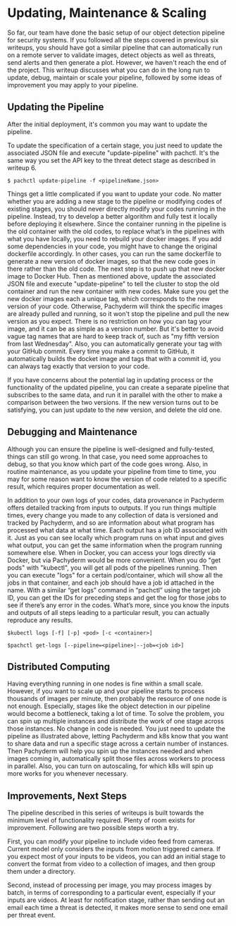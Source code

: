# Updating, Maintenance & Scaling
So far, our team have done the basic setup of our object detection pipeline for security systems. If you followed all the steps covered in previous six writeups, you should have got a similar pipeline that can automatically run on a remote server to validate images, detect objects as well as threats, send alerts and then generate a plot. However, we haven't reach the end of the project. This writeup discusses what you can do in the long run to update, debug, maintain or scale your pipeline, followed by some ideas of improvement you may apply to your pipeline.
## Updating the Pipeline
After the initial deployment, it's common you may want to update the pipeline. 

To update the specification of a certain stage, you just need to update the associated JSON file and execute "update-pipeline" with pachctl. It's the same way you set the API key to the threat detect stage as described in writeup 6.
```
$ pachctl update-pipeline -f <pipelineName.json>
```
Things get a little complicated if you want to update your code. No matter whether you are adding a new stage to the pipeline or modifying codes of existing stages, you should never directly modify your codes running in the pipeline. Instead, try to develop a better algorithm and fully test it locally before deploying it elsewhere.  Since the container running in the pipeline is the old container with the old codes, to replace what’s in the pipelines with what you have locally, you need to rebuild your docker images. If you add some dependencies in your code, you might have to change the original dockerfile accordingly. In other cases, you can run the same dockerfile to generate a new version of docker images, so that the new code goes in there rather than the old code. The next step is to push up that new docker image to Docker Hub. Then as mentioned above, update the associated JSON file and execute "update-pipeline" to tell the cluster to stop the old container and run the new container with new codes. Make sure you get the new docker images each a unique tag, which corresponds to the new version of your code. Otherwise, Pachyderm will think the specific images are already pulled and running, so it won't stop the pipeline and pull the new version as you expect. There is no restriction on how you can tag your image, and it can be as simple as a version number. But it's better to avoid vague tag names that are hard to keep track of, such as "my fifth version from last Wednesday". Also, you can automatically generate your tag with your GitHub commit. Every time you make a commit to GitHub, it automatically builds the docket image and tags that with a commit id, you can always tag exactly that version to your code.

If you have concerns about the potential lag in updating process or the functionality of the updated pipeline, you can create a separate pipeline that subscribes to the same data, and run it in parallel with the other to make a comparison between the two versions. If the new version turns out to be satisfying, you can just update to the new version, and delete the old one.
## Debugging and Maintenance
Although you can ensure the pipeline is well-designed and fully-tested, things can still go wrong. In that case, you need some approaches to debug, so that you know which part of the code goes wrong. Also, in routine maintenance, as you update your pipeline from time to time, you may for some reason want to know the version of code related to a specific result, which requires proper documentation as well.

In addition to your own logs of your codes, data provenance in Pachyderm offers detailed tracking from inputs to outputs. If you run things multiple times, every change you made to any collection of data is versioned and tracked by Pachyderm, and so are information about what program has processed what data at what time. Each output has a job ID associated with it. Just as you can see locally which program runs on what input and gives what output, you can get the same information when the program running somewhere else. When in Docker, you can access your logs directly via Docker, but via Pachyderm would be more convenient. When you do "get pods" with "kubectl", you will get all pods of the pipelines running. Then you can execute "logs" for a certain pod/container, which will show all the jobs in that container, and each job should have a job id attached in the name. With a similar “get logs” command in “pachctl” using the target job ID, you can get the IDs for preceding steps and get the log for those jobs to see if there’s any error in the codes. What’s more, since you know the inputs and outputs of all steps leading to a particular result, you can actually reproduce any results.
```
$kubectl logs [-f] [-p] <pod> [-c <container>]
```
```
$pachctl get-logs [--pipeline=<pipeline>|--job=<job id>]
```
## Distributed Computing
Having everything running in one nodes is fine within a small scale. However, if you want to scale up and your pipeline starts to process thousands of images per minute, then probably the resource of one node is not enough. Especially, stages like the object detection in our pipeline would become a bottleneck, taking a lot of time. To solve the problem, you can spin up multiple instances and distribute the work of one stage across those instances. No change in code is needed. You just need to update the pipeline as illustrated above, letting Pachyderm and k8s know that you want to share data and run a specific stage across a certain number of instances. Then Pachyderm will help you spin up the instances needed and when images coming in, automatically split those files across workers to process in parallel. Also, you can turn on autoscaling, for which k8s will spin up more works for you whenever necessary.
## Improvements, Next Steps
The pipeline described in this series of writeups is built towards the minimum level of functionality required. Plenty of room exists for improvement. Following are two possible steps worth a try.

First, you can modify your pipeline to include video feed from cameras. Current model only considers the inputs from motion triggered camera. If you expect most of your inputs to be videos, you can add an initial stage to convert the format from video to a collection of images, and then group them under a directory. 

Second, instead of processing per image, you may process images by batch, in terms of corresponding to a particular event, especially if your inputs are videos. At least for notification stage, rather than sending out an email each time a threat is detected, it makes more sense to send one email per threat event.

